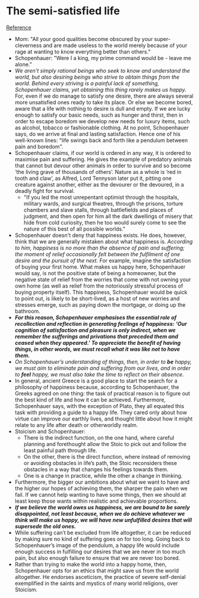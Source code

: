 # The semi-satisfied life
[Reference](https://aeon.co/essays/for-schopenhauer-happiness-is-a-state-of-semi-satisfaction)

- Mom: "All your good qualities become obscured by your super-cleverness and are made useless to the world merely because of your rage at wanting to know everything better than others."
- Schopenhauer: "Were I a king, my prime command would be - leave me alone."
- *We aren't simply rational beings who seek to know and understand the world, but also desiring beings who strive to obtain things from the world. Behind every striving is a painful lack of something, Schopenhauer claims, yet obtaining this thing rarely makes us happy.* For, even if we do manage to satisfy one desire, there are always several more unsatisfied ones ready to take its place. Or else we become bored, aware that a life with nothing to desire is dull and empty. If we are lucky enough to satisfy our basic needs, such as hunger and thirst, then in order to escape boredom we develop new needs for luxury items, such as alcohol, tobacco or fashionable clothing. At no point, Schopenhauer says, do we arrive at final and lasting satisfaction. Hence one of his well-known lines: "life swings back and forth like a pendulum between pain and boredom".
- Schopenhauer claims, if our world is ordered in any way, it is ordered to maximise pain and suffering. He gives the example of predatory animals that cannot but devour other animals in order to survive and so become ‘the living grave of thousands of others’. Nature as a whole is ‘red in tooth and claw’, as Alfred, Lord Tennyson later put it, pitting one creature against another, either as the devourer or the devoured, in a deadly fight for survival.
  - "If you led the most unrepentant optimist through the hospitals, military wards, and surgical theatres, through the prisons, torture chambers and slave stalls, through battlefields and places of judgment, and then open for him all the dark dwellings of misery that hide from cold curiosity, then he too would surely come to see the nature of this best of all possible worlds."
- Schopenhauer doesn't deny that happiness exists. He does, however, think that we are generally mistaken about what happiness is. *According to him, happiness is no more than the absence of pain and suffering; the moment of relief occasionally felt between the fulfilment of one desire and the pursuit of the next.* For example, imagine the satisfaction of buying your first home. What makes us happy here, Schopenhauer would say, is not the positive state of being a homeowner, but the negative state of relief from the worries that come with not owning your own home (as well as relief from the notoriously stressful process of buying property itself). This happiness, Schopenhauer would be quick to point out, is likely to be short-lived, as a host of new worries and stresses emerge, such as paying down the mortgage, or doing up the bathroom.
- ***For this reason, Schopenhauer emphasises the essential role of recollection and reflection in generating feelings of happiness: ‘Our cognition of satisfaction and pleasure is only indirect, when we remember the sufferings and privations that preceded them and ceased when they appeared.’ To appreciate the benefit of having things, in other words, we must recall what it was like not to have them.***
- *On Schopenhauer’s understanding of things, then, in order to ***be*** happy, we must aim to eliminate pain and suffering from our lives, and in order to ***feel*** happy, we must also take the time to reflect on their absence.*
- In general, ancient Greece is a good place to start the search for a philosophy of happiness because, according to Schopenhauer, the Greeks agreed on one thing: the task of practical reason is to figure out the best kind of life and how it can be achieved. Furthermore, Schopenhauer says, with the exception of Plato, they all equated this task with providing a guide to a happy life. They cared only about how virtue can improve our earthly lives, and thought little about how it might relate to any life after death or otherworldly realm.
- Stoicism and Schopenhauer:
  - There is the indirect function, on the one hand, where careful planning and forethought allow the Stoic to pick out and follow the least painful path through life.
  - On the other, there is the direct function, where instead of removing or avoiding obstacles in life’s path, the Stoic reconsiders these obstacles in a way that changes his feelings towards them.
  - One is a change in practice, while the other a change in thinking.
- Furthermore, the bigger our ambitions about what we want to have and the higher our hopes of achieving them, the sharper the pain when we fail. If we cannot help wanting to have some things, then we should at least keep those wants within realistic and achievable proportions.
- ***If we believe the world owes us happiness, we are bound to be sorely disappointed, not least because, when we do achieve whatever we think will make us happy, we will have new unfulfilled desires that will supersede the old ones.***
- While suffering can’t be excluded from life altogether, it can be reduced by making sure no kind of suffering goes on for too long. Going back to Schopenhauer’s image of the pendulum, a happy life would include enough success in fulfilling our desires that we are never in too much pain, but also enough failure to ensure that we are never too bored.
- Rather than trying to make the world into a happy home, then, Schopenhauer opts for an ethics that might save us from the world altogether. He endorses asceticism, the practice of severe self-denial exemplified in the saints and mystics of many world religions, over Stoicism.
